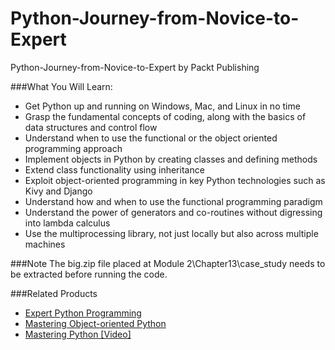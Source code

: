 # Python-Journey-from-Novice-to-Expert
Python-Journey-from-Novice-to-Expert by Packt Publishing

###What You Will Learn:

*	Get Python up and running on Windows, Mac, and Linux in no time
*	Grasp the fundamental concepts of coding, along with the basics of data structures and control flow
*	Understand when to use the functional or the object oriented programming approach
*	Implement objects in Python by creating classes and defining methods
*	Extend class functionality using inheritance
*	Exploit object-oriented programming in key Python technologies such as Kivy and Django
*	Understand how and when to use the functional programming paradigm
*	Understand the power of generators and co-routines without digressing into lambda calculus
*	Use the multiprocessing library, not just locally but also across multiple machines 

###Note
The big.zip file placed at Module 2\Chapter13\case_study needs to be extracted before running the code.

###Related Products

* [Expert Python Programming](https://www.packtpub.com/application-development/expert-python-programming?utm_source=github&utm_medium=repository&utm_campaign=9781847194947)
* [Mastering Object-oriented Python](https://www.packtpub.com/application-development/mastering-object-oriented-python?utm_source=github&utm_medium=repository&utm_campaign=9781783280971)
* [Mastering Python [Video]](https://www.packtpub.com/big-data-and-business-intelligence/mastering-python-video?utm_source=github&utm_medium=repository&utm_campaign=9781783988969)

